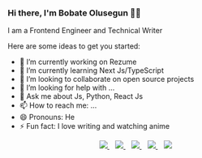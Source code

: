 ### Hi there, I'm Bobate Olusegun 👋🏾

I am a Frontend Engineer and Technical Writer

Here are some ideas to get you started:

- 🔭 I’m currently working on Rezume
- 🌱 I’m currently learning Next Js/TypeScript
- 👯 I’m looking to collaborate on open source projects
- 🤔 I’m looking for help with ...
- 💬 Ask me about Js, Python, React Js
- 📫 How to reach me: ...
- 😄 Pronouns: He
- ⚡ Fun fact: I love writing and watching anime

<p align='center'>
<a href="https://wa.me/2348070737904?text=Hello Segun" target="_blank">
  <img src="https://img.shields.io/badge/WHATSAPP-%2325D366.svg?&style=for-the-badge&logo=whatsapp&logoColor=white" />
</a>&nbsp;&nbsp;
<a href="https://twitter.com/bobateisaac" target="_blank">
  <img src="https://img.shields.io/badge/twitter-%231DA1F2.svg?&style=for-the-badge&logo=twitter&logoColor=white" />
</a>&nbsp;&nbsp;
<a href="https://www.linkedin.com/in/kayode-oluwalusi-59a5691a9/" target="_blank">
  <img src="https://img.shields.io/badge/linkedin-%230077B5.svg?&style=for-the-badge&logo=linkedin&logoColor=white" />
</a>&nbsp;&nbsp;
<a href="mailto:bobatesegun3@gmail.com" target="_blank">
  <img src="https://img.shields.io/badge/email me-%23D14836.svg?&style=for-the-badge&logo=gmail&logoColor=white" />
</a>&nbsp;&nbsp;
  <img src="https://gpvc.arturio.dev/shegzi101" />
 
</p>
